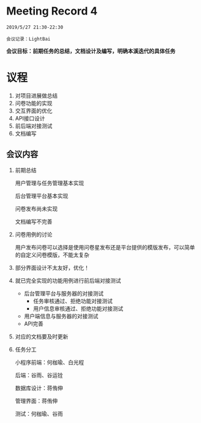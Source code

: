 # Meeting Record 4

`2019/5/27 21:30-22:30`

`会议记录：LightBai`

**会议目标：前期任务的总结，文档设计及编写，明确本溪迭代的具体任务**

# 议程

1. 对项目进展做总结
2. 问卷功能的实现
3. 交互界面的优化
4. API接口设计
5. 前后端对接测试
6. 文档编写

## 会议内容

1. 前期总结

   用户管理与任务管理基本实现

   后台管理平台基本实现

   问卷发布尚未实现

   文档编写不完善

2. 问卷用例的讨论

   用户发布问卷可以选择是使用问卷星发布还是平台提供的模版发布，可以简单的自定义问卷模版，不能太复杂

3. 部分界面设计不太友好，优化！

4. 就已完全实现的功能用例进行前后端对接测试

   - 后台管理平台与服务器的对接测试
     - 任务审核通过、拒绝功能对接测试
     - 用户信息审核通过、拒绝功能对接测试
   - 用户端信息与服务器的对接测试
   - API完善

5. 对应的文档要及时更新

6. 任务分工

   小程序前端：何枷瑜、白光程

   后端：谷雨、谷运铨

   数据库设计：蒋侑伸

   管理界面：蒋侑伸

   测试：何枷瑜、谷雨